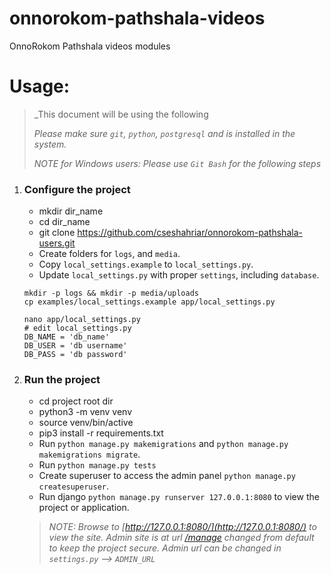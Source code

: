 # onnorokom-pathshala-videos
OnnoRokom Pathshala videos modules

# __Usage:__
> _This document will be using the following
>
> _Please make sure `git`, `python`, `postgresql` and is installed in the system._
>
> _NOTE for Windows users: Please use `Git Bash` for the following steps_


1. ### Configure the project
    - mkdir dir_name
    - cd dir_name
    - git clone https://github.com/cseshahriar/onnorokom-pathshala-users.git
    - Create folders for `logs`, and `media`.
    - Copy `local_settings.example` to `local_settings.py`.
    - Update `local_settings.py` with proper `settings`, including `database`.
    ```shell script
    mkdir -p logs && mkdir -p media/uploads
    cp examples/local_settings.example app/local_settings.py
    
    nano app/local_settings.py
    # edit local_settings.py
    DB_NAME = 'db_name'
    DB_USER = 'db username'
    DB_PASS = 'db password'
    ```

2. ### Run the project
    - cd project root dir
    - python3 -m venv venv
    - source venv/bin/active
    - pip3 install -r requirements.txt
    - Run `python manage.py makemigrations` and `python manage.py makemigrations migrate`.
    - Run `python manage.py tests`
    - Create superuser to access the admin panel `python manage.py createsuperuser`.
    - Run django `python manage.py runserver 127.0.0.1:8080` to view the project or application.
    
   > _NOTE: Browse to [http://127.0.0.1:8080/](http://127.0.0.1:8080/) to view the site. Admin site is at url [/manage](http://127.0.0.1:8080/manage) changed from default to keep the project secure. Admin url can be changed in `settings.py` --> `ADMIN_URL`_